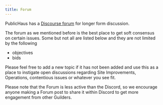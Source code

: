 ```yaml
---
title: Forum
---
```


PublicHaus has a [Discourse forum](https://forum.daohaus.club/) for longer form discussion.
 
The forum as we mentioned before is the best place to get soft consensus on certain issues.  Some but not all are listed below and they are not limited by the following
- objectives
- bids

Please feel free to add a new topic if it has not been added and use this as a place to instigate open discussions regarding Site Improvements, Operations, contentious issues or whatever you see fit.
 
Please note that the Forum is less active than the Discord, so we encourage anyone making a Forum post to share it within Discord to get more engagement from other Guilders.
